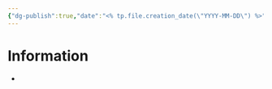 ```yaml
---
{"dg-publish":true,"date":"<% tp.file.creation_date(\"YYYY-MM-DD\") %>","campaign":"Sunset Fortune","world":"Tor","game_date":null,"type":{"t":"quest","s":null},"location":null,"contact":null,"objective":null,"reward":null,"state":null,"taken":null,"completed":null,"tags":["sf","quest"],"icon":"FasQuestion","permalink":"/templates/quest/","dgPassFrontmatter":true,"created":"2024-01-27T13:01:55.651+10:30","updated":"2024-08-27T23:11:44.413+09:30"}
---
```


# Information
 - 